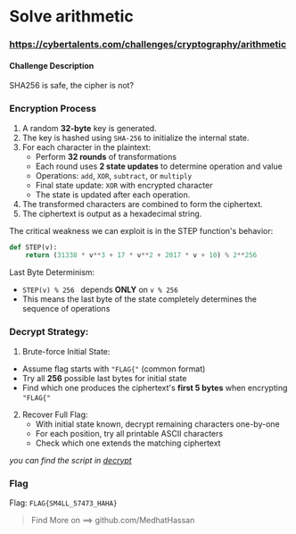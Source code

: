 # Solve arithmetic
### https://cybertalents.com/challenges/cryptography/arithmetic
#### Challenge Description
SHA256 is safe, the cipher is not?

### Encryption Process
1. A random **32-byte** key is generated.
2. The key is hashed using `SHA-256` to initialize the internal state.
3. For each character in the plaintext:
   - Perform **32 rounds** of transformations
   - Each round uses **2 state updates** to determine operation and value
   - Operations: `add`, `XOR`, `subtract`, or `multiply`
   - Final state update: `XOR` with encrypted character
   - The state is updated after each operation.
4. The transformed characters are combined to form the ciphertext.
5. The ciphertext is output as a hexadecimal string.

The critical weakness we can exploit is in the STEP function's behavior:

```python
def STEP(v):
    return (31338 * v**3 + 17 * v**2 + 2017 * v + 10) % 2**256
```
Last Byte Determinism:
- `STEP(v) % 256 ` depends **ONLY** on `v % 256`
- This means the last byte of the state completely determines the sequence of operations

### Decrypt Strategy:
1. Brute-force Initial State:
  - Assume flag starts with `"FLAG{"` (common format)
  - Try all **256** possible last bytes for initial state
  - Find which one produces the ciphertext's **first 5 bytes** when encrypting `"FLAG{"`

2. Recover Full Flag:
   - With initial state known, decrypt remaining characters one-by-one
   - For each position, try all printable ASCII characters
   - Check which one extends the matching ciphertext

*you can find the script in [decrypt](decrypt.py)*

### Flag
Flag: `FLAG{SM4LL_57473_HAHA}`

>Find More on ==> github.com/MedhatHassan